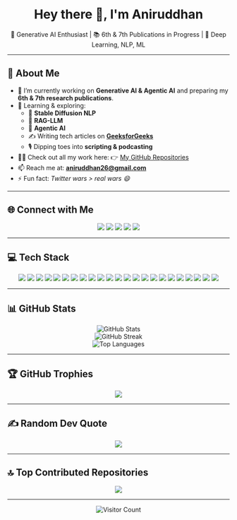<h1 align="center">Hey there 👋, I'm Aniruddhan</h1>

<p align="center">
  🔬 Generative AI Enthusiast | 📚 6th & 7th Publications in Progress | 🧠 Deep Learning, NLP, ML  
</p>

---

## 💫 About Me

- 🔭 I’m currently working on **Generative AI & Agentic AI** and preparing my **6th & 7th research publications**.  
- 🌱 Learning & exploring:
  - 🧬 **Stable Diffusion NLP**
  - 🧠 **RAG-LLM**
  - 🤖 **Agentic AI**
  - ✍️ Writing tech articles on **[GeeksforGeeks](https://auth.geeksforgeeks.org/user/aniruddhan26/articles)**  
  - 🎙️ Dipping toes into **scripting & podcasting**  
- 👨‍💻 Check out all my work here: 👉 [My GitHub Repositories](https://github.com/Aniruddhan15?tab=repositories)
- 📫 Reach me at: **aniruddhan26@gmail.com**
- ⚡ Fun fact: _Twitter wars > real wars 😄_

---

## 🌐 Connect with Me

<p align="center">
  <a href="https://instagram.com/rated_un_47"><img src="https://img.shields.io/badge/Instagram-%23E4405F.svg?style=for-the-badge&logo=instagram&logoColor=white" /></a>
  <a href="https://linkedin.com/in/n-aniruddhan-15688021b"><img src="https://img.shields.io/badge/LinkedIn-%230077B5.svg?style=for-the-badge&logo=linkedin&logoColor=white" /></a>
  <a href="https://medium.com/@aniruddhan26"><img src="https://img.shields.io/badge/Medium-12100E?style=for-the-badge&logo=medium&logoColor=white" /></a>
  <a href="https://stackoverflow.com/users/n.%20aniruddhan"><img src="https://img.shields.io/badge/StackOverflow-FE7A16?style=for-the-badge&logo=stack-overflow&logoColor=white" /></a>
  <a href="https://x.com/ratedun1"><img src="https://img.shields.io/badge/X-000000?style=for-the-badge&logo=x&logoColor=white" /></a>
</p>

---

## 💻 Tech Stack

<p align="center">
  <img src="https://img.shields.io/badge/Python-3670A0?style=for-the-badge&logo=python&logoColor=ffdd54"/>
  <img src="https://img.shields.io/badge/C++-00599C?style=for-the-badge&logo=c%2B%2B&logoColor=white"/>
  <img src="https://img.shields.io/badge/TensorFlow-FF6F00?style=for-the-badge&logo=tensorflow&logoColor=white"/>
  <img src="https://img.shields.io/badge/PyTorch-EE4C2C?style=for-the-badge&logo=pytorch&logoColor=white"/>
  <img src="https://img.shields.io/badge/Keras-D00000?style=for-the-badge&logo=keras&logoColor=white"/>
  <img src="https://img.shields.io/badge/Numpy-013243?style=for-the-badge&logo=numpy&logoColor=white"/>
  <img src="https://img.shields.io/badge/Pandas-150458?style=for-the-badge&logo=pandas&logoColor=white"/>
  <img src="https://img.shields.io/badge/Matplotlib-ffffff?style=for-the-badge&logo=matplotlib&logoColor=black"/>
  <img src="https://img.shields.io/badge/scikit--learn-F7931E?style=for-the-badge&logo=scikit-learn&logoColor=white"/>
  <img src="https://img.shields.io/badge/Google%20Cloud-4285F4?style=for-the-badge&logo=googlecloud&logoColor=white"/>
  <img src="https://img.shields.io/badge/Google%20Gemini-4285F4?style=for-the-badge&logo=google&logoColor=white"/>
  <img src="https://img.shields.io/badge/OpenAI-412991?style=for-the-badge&logo=openai&logoColor=white"/>
  <img src="https://img.shields.io/badge/MySQL-4479A1?style=for-the-badge&logo=mysql&logoColor=white"/>
  <img src="https://img.shields.io/badge/Docker-0db7ed?style=for-the-badge&logo=docker&logoColor=white"/>
  <img src="https://img.shields.io/badge/Power%20BI-F2C811?style=for-the-badge&logo=powerbi&logoColor=black"/>
  <img src="https://img.shields.io/badge/Git-F05033?style=for-the-badge&logo=git&logoColor=white"/>
  <img src="https://img.shields.io/badge/GitHub-121011?style=for-the-badge&logo=github&logoColor=white"/>
  <img src="https://img.shields.io/badge/LangChain-000000?style=for-the-badge&logo=langchain&logoColor=white"/>
  <img src="https://img.shields.io/badge/LlamaIndex-4D7FFF?style=for-the-badge&logo=llama&logoColor=white"/>
  <img src="https://img.shields.io/badge/LangGraph-7B68EE?style=for-the-badge&logoColor=white"/>
  <img src="https://img.shields.io/badge/Flask-000000?style=for-the-badge&logo=flask&logoColor=white"/>
  <img src="https://img.shields.io/badge/Streamlit-FF4B4B?style=for-the-badge&logo=streamlit&logoColor=white"/>
  <img src="https://img.shields.io/badge/Chainlit-3333FF?style=for-the-badge&logo=chatbot&logoColor=white"/>
</p>

---

## 📊 GitHub Stats

<p align="center">
  <img src="https://github-readme-stats.vercel.app/api?username=Aniruddhan15&theme=tokyonight&hide_border=true&include_all_commits=true&count_private=false" alt="GitHub Stats" />
  <br />
  <img src="https://github-readme-streak-stats.herokuapp.com/?user=Aniruddhan15&theme=tokyonight&hide_border=true" alt="GitHub Streak" />
  <br />
  <img src="https://github-readme-stats.vercel.app/api/top-langs/?username=Aniruddhan15&theme=tokyonight&hide_border=true&layout=compact" alt="Top Languages" />
</p>

---

## 🏆 GitHub Trophies

<p align="center">
  <img src="https://github-profile-trophy.vercel.app/?username=Aniruddhan15&theme=radical&no-frame=true&no-bg=true&margin-w=6" />
</p>

---

## ✍️ Random Dev Quote

<p align="center">
  <img src="https://quotes-github-readme.vercel.app/api?type=horizontal&theme=tokyonight" />
</p>

---

## 🔝 Top Contributed Repositories

<p align="center">
  <img src="https://github-contributor-stats.vercel.app/api?username=Aniruddhan15&limit=5&theme=tokyonight&combine_all_yearly_contributions=true" />
</p>

---

<p align="center">
  <img src="https://visitcount.itsvg.in/api?id=Aniruddhan15&icon=7&color=0" alt="Visitor Count"/>
</p>

